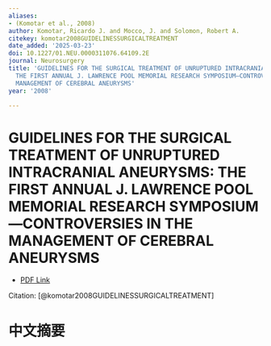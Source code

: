 ```yaml
---
aliases:
- (Komotar et al., 2008)
author: Komotar, Ricardo J. and Mocco, J. and Solomon, Robert A.
citekey: komotar2008GUIDELINESSURGICALTREATMENT
date_added: '2025-03-23'
doi: 10.1227/01.NEU.0000311076.64109.2E
journal: Neurosurgery
title: 'GUIDELINES FOR THE SURGICAL TREATMENT OF UNRUPTURED INTRACRANIAL ANEURYSMS:
  THE FIRST ANNUAL J. LAWRENCE POOL MEMORIAL RESEARCH SYMPOSIUM—CONTROVERSIES IN THE
  MANAGEMENT OF CEREBRAL ANEURYSMS'
year: '2008'

---
```

# GUIDELINES FOR THE SURGICAL TREATMENT OF UNRUPTURED INTRACRANIAL ANEURYSMS: THE FIRST ANNUAL J. LAWRENCE POOL MEMORIAL RESEARCH SYMPOSIUM—CONTROVERSIES IN THE MANAGEMENT OF CEREBRAL ANEURYSMS
- [PDF Link](zotero://open-pdf/library/items/94NXMX49)

Citation: [@komotar2008GUIDELINESSURGICALTREATMENT]

# 中文摘要
